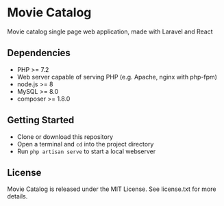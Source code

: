 # Movie Catalog

Movie catalog single page web application, made with Laravel and React


## Dependencies

* PHP >= 7.2
* Web server capable of serving PHP (e.g. Apache, nginx with php-fpm)
* node.js >= 8
* MySQL >= 8.0
* composer >= 1.8.0

## Getting Started

* Clone or download this repository
* Open a terminal and `cd` into the project directory
* Run `php artisan serve` to start a local webserver

## License

Movie Catalog is released under the MIT License. See license.txt for more details.